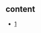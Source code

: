 ## content

- [1](https://github.com/gaoxinge/something/tree/master/learn%20java/learn%20java%20third-party%20library/docker-client/1)